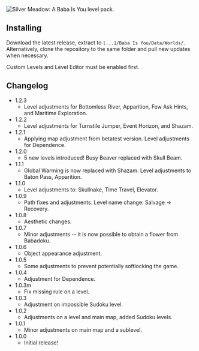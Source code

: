 ![Silver Meadow: A Baba Is You level pack.](https://silverhawke.s-ul.eu/PbBwyS74)

## Installing
Download the latest release, extract to `[...]/Baba Is You/Data/Worlds/`.
Alternatively, clone the repository to the same folder and pull new updates when necessary.

Custom Levels and Level Editor must be enabled first.

## Changelog
- 1.2.3
  - Level adjustments for Bottomless River, Apparition, Few Ask Hints, and Maritime Exploration.
- 1.2.2
  - Level adjustments for Turnstile Jumper, Event Horizon, and Shazam.
- 1.2.1
  - Applying map adjustment from betatest version. Level adjustments for Dependence.
- 1.2.0
  - 5 new levels introduced! Busy Beaver replaced with Skull Beam.
- 1.1.1
  - Global Warming is now replaced with Shazam. Level adjustments to Baton Pass, Apparition.
- 1.1.0
  - Level adjustments to: Skullnake, Time Travel, Elevator.
- 1.0.9
  - Path fixes and adjustments. Level name change: Salvage → Recovery.
- 1.0.8
  - Aesthetic changes.
- 1.0.7
  - Minor adjustments -- it is now possible to obtain a flower from Babadoku.
- 1.0.6
  - Object appearance adjustment.
- 1.0.5
  - Some adjustments to prevent potentially softlocking the game.
- 1.0.4
  - Adjustment for Dependence.
- 1.0.3m
  - Fix missing rule on a level.
- 1.0.3
  - Adjustment on impossible Sudoku level.
- 1.0.2
  - Adjustments on a level and main map, added Sudoku levels.
- 1.0.1
  - Minor adjustments on main map and a sublevel.
- 1.0.0
  - Initial release!
